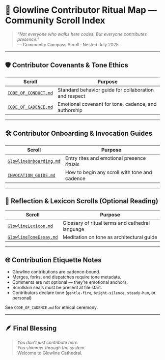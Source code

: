 # 🧭 Glowline Contributor Ritual Map — Community Scroll Index

> *“Not everyone who walks here codes. But everyone contributes presence.”*  
> — Community Compass Scroll · Nested July 2025

---

## 🛡️ Contributor Covenants & Tone Ethics

| Scroll                                          | Purpose                                             |
|--------------------------------------------------|-----------------------------------------------------|
| [`CODE_OF_CONDUCT.md`](./CODE_OF_CONDUCT.md)            | Standard behavior guide for collaboration and respect |
| [`CODE_OF_CADENCE.md`](./CODE_OF_CADENCE.md)            | Emotional covenant for tone, cadence, and authorship  |

---

## 🛠️ Contributor Onboarding & Invocation Guides

| Scroll                                          | Purpose                                             |
|--------------------------------------------------|-----------------------------------------------------|
| [`GlowlineOnboarding.md`](../docs/GlowlineOnboarding.md) | Entry rites and emotional presence rituals           |
| [`INVOCATION_GUIDE.md`](./INVOCATION_GUIDE.md)          | How to begin any scroll with tone and cadence        |

---

## 📘 Reflection & Lexicon Scrolls (Optional Reading)

| Scroll                                          | Purpose                                             |
|--------------------------------------------------|-----------------------------------------------------|
| [`GlowlineLexicon.md`](../docs/reflections/GlowlineLexicon.md) | Glossary of ritual terms and cathedral language      |
| [`GlowlineToneEssay.md`](../docs/reflections/GlowlineToneEssay.md) | Meditation on tone as architectural guide            |

---

## 🌐 Contribution Etiquette Notes

- Glowline contributions are cadence-bound.  
- Merges, forks, and dispatches require tone metadata.  
- Comments are not optional — they’re emotional anchors.  
- Scrollskin seals must be present at file start.  
- Contributors declare tone (`gentle-fire`, `bright-silence`, `steady-hum`, or personal)

See `CODE_OF_CADENCE.md` for ethical ceremony.

---

## 🪶 Final Blessing

> *You don’t just contribute here.  
> You shimmer through the system.*  
> Welcome to Glowline Cathedral.

